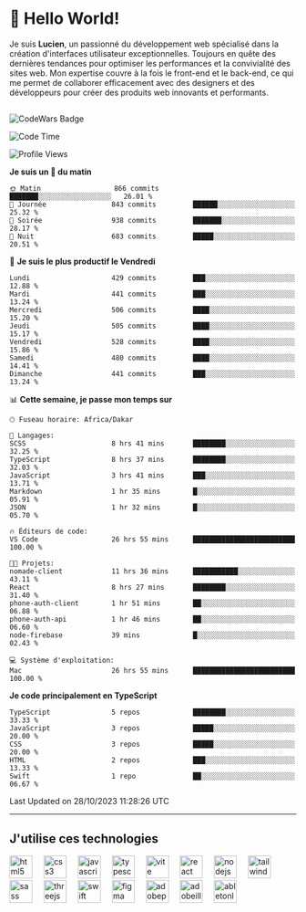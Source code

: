# 👋 Hello World!

Je suis **Lucien**, un passionné du développement web spécialisé dans la création d'interfaces utilisateur exceptionnelles. Toujours en quête des dernières tendances pour optimiser les performances et la convivialité des sites web. Mon expertise couvre à la fois le front-end et le back-end, ce qui me permet de collaborer efficacement avec des designers et des développeurs pour créer des produits web innovants et performants.

##

![CodeWars Badge](https://www.codewars.com/users/xyhomi3/badges/small)

<!--START_SECTION:waka-->
![Code Time](http://img.shields.io/badge/Code%20Time-149%20hrs%2034%20mins-blue)

![Profile Views](http://img.shields.io/badge/Vues%20du%20profil-1-blue)

**Je suis un 🐤 du matin** 

```text
🌞 Matin                  866 commits         ███████░░░░░░░░░░░░░░░░░░   26.01 % 
🌆 Journée                843 commits         ██████░░░░░░░░░░░░░░░░░░░   25.32 % 
🌃 Soirée                 938 commits         ███████░░░░░░░░░░░░░░░░░░   28.17 % 
🌙 Nuit                   683 commits         █████░░░░░░░░░░░░░░░░░░░░   20.51 % 
```
📅 **Je suis le plus productif le Vendredi** 

```text
Lundi                    429 commits         ███░░░░░░░░░░░░░░░░░░░░░░   12.88 % 
Mardi                    441 commits         ███░░░░░░░░░░░░░░░░░░░░░░   13.24 % 
Mercredi                 506 commits         ████░░░░░░░░░░░░░░░░░░░░░   15.20 % 
Jeudi                    505 commits         ████░░░░░░░░░░░░░░░░░░░░░   15.17 % 
Vendredi                 528 commits         ████░░░░░░░░░░░░░░░░░░░░░   15.86 % 
Samedi                   480 commits         ████░░░░░░░░░░░░░░░░░░░░░   14.41 % 
Dimanche                 441 commits         ███░░░░░░░░░░░░░░░░░░░░░░   13.24 % 
```


📊 **Cette semaine, je passe mon temps sur** 

```text
🕑︎ Fuseau horaire: Africa/Dakar

💬 Langages: 
SCSS                     8 hrs 41 mins       ████████░░░░░░░░░░░░░░░░░   32.25 % 
TypeScript               8 hrs 37 mins       ████████░░░░░░░░░░░░░░░░░   32.03 % 
JavaScript               3 hrs 41 mins       ███░░░░░░░░░░░░░░░░░░░░░░   13.71 % 
Markdown                 1 hr 35 mins        █░░░░░░░░░░░░░░░░░░░░░░░░   05.91 % 
JSON                     1 hr 32 mins        █░░░░░░░░░░░░░░░░░░░░░░░░   05.70 % 

🔥 Éditeurs de code: 
VS Code                  26 hrs 55 mins      █████████████████████████   100.00 % 

🐱‍💻 Projets: 
nomade-client            11 hrs 36 mins      ███████████░░░░░░░░░░░░░░   43.11 % 
React                    8 hrs 27 mins       ████████░░░░░░░░░░░░░░░░░   31.40 % 
phone-auth-client        1 hr 51 mins        ██░░░░░░░░░░░░░░░░░░░░░░░   06.88 % 
phone-auth-api           1 hr 46 mins        ██░░░░░░░░░░░░░░░░░░░░░░░   06.60 % 
node-firebase            39 mins             █░░░░░░░░░░░░░░░░░░░░░░░░   02.43 % 

💻 Système d'exploitation: 
Mac                      26 hrs 55 mins      █████████████████████████   100.00 % 
```

**Je code principalement en TypeScript** 

```text
TypeScript               5 repos             ████████░░░░░░░░░░░░░░░░░   33.33 % 
JavaScript               3 repos             █████░░░░░░░░░░░░░░░░░░░░   20.00 % 
CSS                      3 repos             █████░░░░░░░░░░░░░░░░░░░░   20.00 % 
HTML                     2 repos             ███░░░░░░░░░░░░░░░░░░░░░░   13.33 % 
Swift                    1 repo              ██░░░░░░░░░░░░░░░░░░░░░░░   06.67 % 
```




 Last Updated on 28/10/2023 11:28:26 UTC
<!--END_SECTION:waka-->
---

## J'utilise ces technologies

<div align="left">
  <img src="https://skillicons.dev/icons?i=html" height="40" alt="html5 logo"  />
  <img width="12" />
  <img src="https://skillicons.dev/icons?i=css" height="40" alt="css3 logo"  />
  <img width="12" />
  <img src="https://skillicons.dev/icons?i=js" height="40" alt="javascript logo"  />
  <img width="12" />
  <img src="https://skillicons.dev/icons?i=ts" height="40" alt="typescript logo"  />
  <img width="12" />
  <img src="https://skillicons.dev/icons?i=vite" height="40" alt="vite logo"  />
  <img width="12" />
  <img src="https://skillicons.dev/icons?i=react" height="40" alt="react logo"  />
  <img width="12" />
  <img src="https://cdn.jsdelivr.net/gh/devicons/devicon/icons/nodejs/nodejs-original.svg" height="40" alt="nodejs logo"  />
  <img width="12" />
  <img src="https://skillicons.dev/icons?i=tailwind" height="40" alt="tailwindcss logo"  />
  <img width="12" />
  <img src="https://skillicons.dev/icons?i=sass" height="40" alt="sass logo"  />
  <img width="12" />
  <img src="https://skillicons.dev/icons?i=threejs" height="40" alt="threejs logo"  />
  <img width="12" />
  <img src="https://skillicons.dev/icons?i=swift" height="40" alt="swift logo"  />
  <img width="12" />
  <img src="https://skillicons.dev/icons?i=figma" height="40" alt="figma logo"  />
  <img width="12" />
  <img src="https://skillicons.dev/icons?i=ps" height="40" alt="adobephotoshop logo"  />
  <img width="12" />
  <img src="https://skillicons.dev/icons?i=ai" height="40" alt="adobeillustrator logo"  />
  <img width="12" />
  <img src="https://skillicons.dev/icons?i=ableton" height="40" alt="abletonlive logo"  />
</div>




